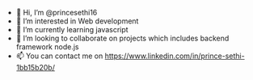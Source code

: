 - 👋 Hi, I’m @princesethi16
- 👀 I’m interested in Web development
- 🌱 I’m currently learning javascript
- 💞️ I’m looking to collaborate on projects which includes backend framework node.js
- 📫 You can contact me on https://www.linkedin.com/in/prince-sethi-1bb15b20b/ 

<!---
princesethi16/princesethi16 is a ✨ special ✨ repository because its `README.md` (this file) appears on your GitHub profile.
You can click the Preview link to take a look at your changes.
--->
